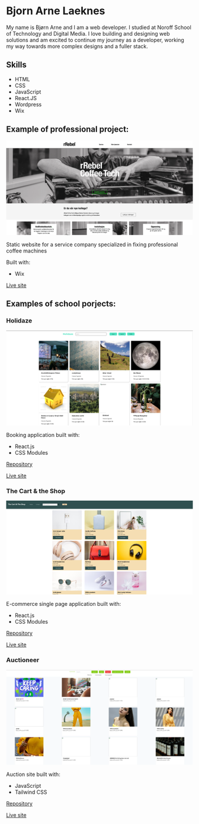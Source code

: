 # Bjorn Arne Laeknes

My name is Bjørn Arne and I am a web developer. I studied at Noroff School of Technology and Digital Media. I love building and designing web solutions and am excited to continue my journey as a developer, working my way towards more complex designs and a fuller stack.

## Skills

- HTML
- CSS
- JavaScript
- React.JS
- Wordpress
- Wix

## Example of professional project:

![rRebel Coffee Tech website](/images/rRebel-tech-screenshot.png)

Static website for a service company specialized in fixing professional coffee machines

Built with:
- Wix

[Live site](https://www.rrebeltech.no/)

## Examples of school porjects:

### Holidaze

![Holidaze booking application](/images/holidaze-screenshot.png)

Booking application built with:

- React.js
- CSS Modules

[Repository](https://github.com/barlaek/project-exam-2-holidaze)

[Live site](https://github.com/barlaek/project-exam-2-holidaze)

### The Cart & the Shop

![E-commerce single page application](/images/e-commerce-screenshot.png)

E-commerce single page application built with:

- React.js
- CSS Modules

[Repository](https://github.com/barlaek/js-frameworks-CA)

[Live site](https://gilded-treacle-5863c5.netlify.app/)

### Auctioneer

![Auction site](/images/auctioneer-screenshot.png)

Auction site built with:

- JavaScript
- Tailwind CSS

[Repository](https://github.com/barlaek/semester-project-two)

[Live site](https://elegant-frangipane-898501.netlify.app/)
